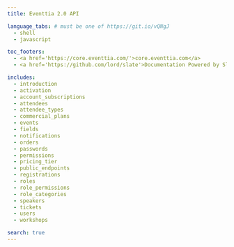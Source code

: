 ```yaml
---
title: Eventtia 2.0 API

language_tabs: # must be one of https://git.io/vQNgJ
  - shell
  - javascript

toc_footers:
  - <a href='https://core.eventtia.com/'>core.eventtia.com</a>
  - <a href='https://github.com/lord/slate'>Documentation Powered by Slate</a>

includes:
  - introduction
  - activation
  - account_subscriptions
  - attendees
  - attendee_types
  - commercial_plans
  - events
  - fields
  - notifications
  - orders
  - passwords
  - permissions
  - pricing_tier
  - public_endpoints
  - registrations
  - roles
  - role_permissions
  - role_categories
  - speakers
  - tickets
  - users
  - workshops

search: true
---
```


